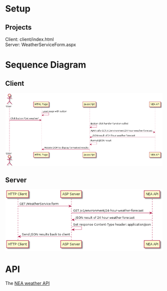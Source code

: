 # Setup

## Projects
Client: client/index.html\
Server: WeatherServiceForm.aspx

# Sequence Diagram

## Client
![](images/diagram-client.png)

## Server
![](images/diagram-server.png)

# API
The [NEA weather API](https://data.gov.sg/dataset/weather-forecast?resource_id=9a8bd97e-0e38-46b7-bc39-9a2cb4a53a62)
